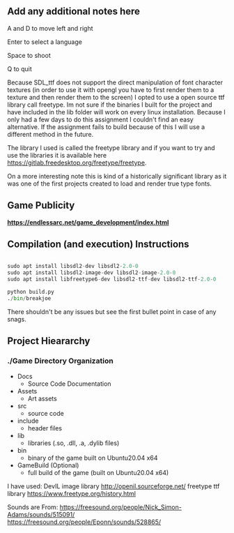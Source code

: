 ## Add any additional notes here

A and D to move left and right

Enter to select a language

Space to shoot

Q to quit

Because SDL_ttf does not support the direct manipulation of font character textures 
(in order to use it with opengl you have to first render them to a texture and then render them to the screen) 
I opted to use a open source ttf library call freetype.
Im not sure if the binaries I built for the project and have included in the lib folder will work on every linux installation. 
Because I only had a few days to do this assignment I couldn't find an easy alternative. 
If the assignment fails to build because of this I will use a different method in the future.

The library I used is called the freetype library and if you want to try and use the libraries it is available here https://gitlab.freedesktop.org/freetype/freetype.

On a more interesting note this is kind of a historically significant library as it was one of the first projects created to load and render true type fonts.

## Game Publicity

**https://endlessarc.net/game_development/index.html**

## Compilation (and execution) Instructions

```python

sudo apt install libsdl2-dev libsdl2-2.0-0
sudo apt install libsdl2-image-dev libsdl2-image-2.0-0
sudo apt install libfreetype6-dev libsdl2-ttf-dev libsdl2-ttf-2.0-0

python build.py
./bin/breakjoe
```
There shouldn't be any issues but see the first bullet point in case of any snags.

## Project Hieararchy

### ./Game Directory Organization

- Docs 
    - Source Code Documentation
- Assets
    - Art assets
- src
    - source code
- include
    - header files
- lib
    - libraries (.so, .dll, .a, .dylib files)
- bin
    - binary of the game built on Ubuntu20.04 x64 
- GameBuild (Optional)
    - full build of the game (built on Ubuntu20.04 x64)


I have used:
DevIL image library http://openil.sourceforge.net/
freetype ttf library https://www.freetype.org/history.html

Sounds are From:
https://freesound.org/people/Nick_Simon-Adams/sounds/515091/
https://freesound.org/people/Eponn/sounds/528865/
